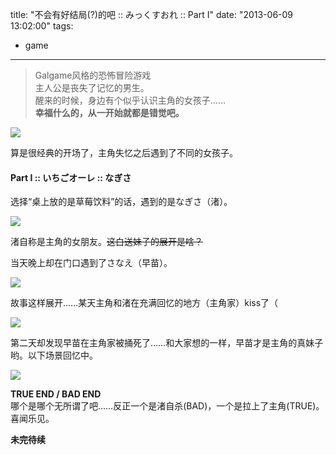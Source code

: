title: "不会有好结局(?)的吧 :: みっくすおれ :: Part I"
date: "2013-06-09 13:02:00"
tags:
- game
---
> Galgame风格的恐怖冒险游戏  
> 主人公是丧失了记忆的男生。  
> 醒来的时候，身边有个似乎认识主角的女孩子……  
> **幸福什么的，从一开始就都是错觉吧。**

<p />

![](/assets/0008-01.png)

算是很经典的开场了，主角失忆之后遇到了不同的女孩子。

#### Part I :: いちごオーレ :: なぎさ ####

选择“桌上放的是草莓饮料”的话，遇到的是なぎさ（渚）。

![](/assets/0008-02.png)

渚自称是主角的女朋友。~~这白送妹子的展开是啥？~~

当天晚上却在门口遇到了さなえ（早苗）。

![](/assets/0008-03.png)

故事这样展开……某天主角和渚在充满回忆的地方（主角家）kiss了（

![](/assets/0008-04.png)

第二天却发现早苗在主角家被捅死了……和大家想的一样，早苗才是主角的真妹子哟。以下场景回忆中。

![](/assets/0008-05.png)  

**TRUE END / BAD END**  
哪个是哪个无所谓了吧……反正一个是渚自杀(BAD)，一个是拉上了主角(TRUE)。喜闻乐见。

**未完待续**